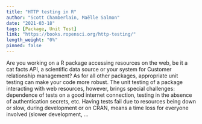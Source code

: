 ```yaml
---
title: "HTTP testing in R"
author: "Scott Chamberlain, Maëlle Salmon"
date: "2021-03-18"
tags: [Package, Unit Test]
link: "https://books.ropensci.org/http-testing/"
length_weight: "0%"
pinned: false
---
```


Are you working on a R package accessing resources on the web, be it a cat facts API, a scientific data source or your system for Customer relationship management?
As for all other packages, appropriate unit testing can make your code more robust.
The unit testing of a package interacting with web resources, however, brings special challenges:
dependence of tests on a good internet connection, testing in the absence of authentication secrets, etc.
Having tests fail due to resources being down or slow, during development or on CRAN, means a time loss for everyone involved (slower development, ...
